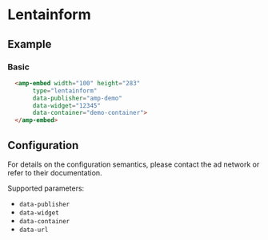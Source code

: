 <!---
Copyright 2015 The AMP HTML Authors. All Rights Reserved.
Licensed under the Apache License, Version 2.0 (the "License");
you may not use this file except in compliance with the License.
You may obtain a copy of the License at
      http://www.apache.org/licenses/LICENSE-2.0
Unless required by applicable law or agreed to in writing, software
distributed under the License is distributed on an "AS-IS" BASIS,
WITHOUT WARRANTIES OR CONDITIONS OF ANY KIND, either express or implied.
See the License for the specific language governing permissions and
limitations under the License.
-->

# Lentainform

## Example

### Basic

```html
  <amp-embed width="100" height="283"
       type="lentainform"
       data-publisher="amp-demo"
       data-widget="12345"
       data-container="demo-container">
  </amp-embed>
```

## Configuration

For details on the configuration semantics, please contact the ad network or refer to their documentation. 

Supported parameters:

- `data-publisher`
- `data-widget`
- `data-container`
- `data-url`
